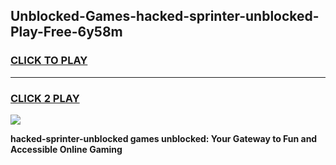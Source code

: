 
## Unblocked-Games-hacked-sprinter-unblocked-Play-Free-6y58m
<h3>
<a href="https://premium76.site?title=hacked-sprinter-unblocked&ref=19M">CLICK TO PLAY</a></h3>
<hr>

<h3>
<a href="https://premium76.site?title=hacked-sprinter-unblocked&ref=19M">CLICK 2 PLAY</a>
  
</h3>

<a href="https://premium76.site?title=hacked-sprinter-unblocked&ref=19M"><img src="https://clearcache.store/games.png"></a>


**hacked-sprinter-unblocked games unblocked: Your Gateway to Fun and Accessible Online Gaming**
